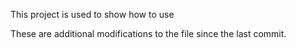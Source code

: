 This project is used to show how to use

These are additional modifications to the file since the last commit.
